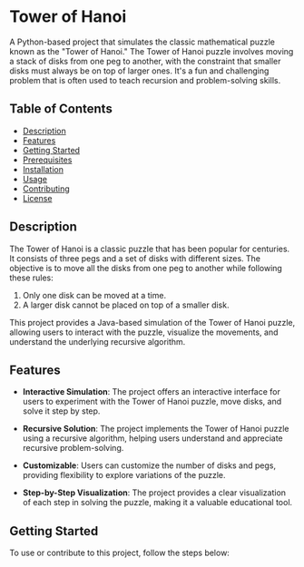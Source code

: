 # Tower of Hanoi



A Python-based project that simulates the classic mathematical puzzle known as the "Tower of Hanoi." The Tower of Hanoi puzzle involves moving a stack of disks from one peg to another, with the constraint that smaller disks must always be on top of larger ones. It's a fun and challenging problem that is often used to teach recursion and problem-solving skills.

## Table of Contents
- [Description](#description)
- [Features](#features)
- [Getting Started](#getting-started)
- [Prerequisites](#prerequisites)
- [Installation](#installation)
- [Usage](#usage)
- [Contributing](#contributing)
- [License](#license)

## Description
The Tower of Hanoi is a classic puzzle that has been popular for centuries. It consists of three pegs and a set of disks with different sizes. The objective is to move all the disks from one peg to another while following these rules:
1. Only one disk can be moved at a time.
2. A larger disk cannot be placed on top of a smaller disk.

This project provides a Java-based simulation of the Tower of Hanoi puzzle, allowing users to interact with the puzzle, visualize the movements, and understand the underlying recursive algorithm.

## Features
- **Interactive Simulation**: The project offers an interactive interface for users to experiment with the Tower of Hanoi puzzle, move disks, and solve it step by step.

- **Recursive Solution**: The project implements the Tower of Hanoi puzzle using a recursive algorithm, helping users understand and appreciate recursive problem-solving.

- **Customizable**: Users can customize the number of disks and pegs, providing flexibility to explore variations of the puzzle.

- **Step-by-Step Visualization**: The project provides a clear visualization of each step in solving the puzzle, making it a valuable educational tool.

## Getting Started
To use or contribute to this project, follow the steps below:


